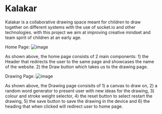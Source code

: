 # Kalakar
Kalakar is a collaborative drawing space meant for children to draw together on different systems with the use of socket.io and other technologies. with this project we aim at improving creative mindset and team spirit of children at an early age.

Home Page:
![image](https://user-images.githubusercontent.com/64376922/113130224-747be580-9239-11eb-8a29-a2186bd701a5.png)

As shown above, the home page consists of 2 main components: 1) the Header that redirects the user to the same page and showcases the name of the website. 2) the Draw button which takes us to the drawing page.

Drawing Page:
![image](https://user-images.githubusercontent.com/64376922/113130283-88bfe280-9239-11eb-8017-ea55806cd8be.png)

As shown above, the Drawing page consisits of 1) a canvas to draw on, 2) a random word generator to present user with new ideas for the drawing, 3) colour and stroke weight selector, 4) the reset button to select restart the drawing, 5) the save button to save the drawing in the device and 6) the heading that when clicked will redirect user to home page.
